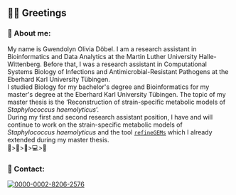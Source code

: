 ## 👋🏻 Greetings

### :brain: About me:

My name is Gwendolyn Olivia Döbel. I am a research assistant in Bioinformatics and Data Analytics at the Martin Luther University Halle-Wittenberg. Before that, I was a research assistant in  Computational Systems Biology of Infections and Antimicrobial-Resistant Pathogens at the Eberhard Karl University Tübingen.<br>
I studied Biology for my bachelor's degree and Bioinformatics for my master's degree at the Eberhard Karl University Tübingen. The topic of my master thesis is the ‘Reconstruction of strain-specific metabolic models of _Staphylococcus haemolyticus_’.<br>
During my first and second research assistant position, I have and will continue to work on the strain-specific metabolic models of _Staphylococcus haemolyticus_ and the tool [`refineGEMs`](https://github.com/draeger-lab/refinegems) which I already extended during my master thesis.<br>
🧫>🦠>🧬>💻>🧫

### 📯 Contact:
[![0000-0002-8206-2576](https://img.shields.io/badge/ORCID-A6CE39?style=for-the-badge&logo=ORCID&logoColor=white)](https://orcid.org/0000-0002-8206-2576)

<!--
**GwennyGit/GwennyGit** is a ✨ _special_ ✨ repository because its `README.md` (this file) appears on your GitHub profile.

Here are some ideas to get you started:

- 🔭 I’m currently working on ...
- 🌱 I’m currently learning ...
- 👯 I’m looking to collaborate on ...
- 🤔 I’m looking for help with ...
- 💬 Ask me about ...
- 📫 How to reach me: ...
- 😄 Pronouns: ...
- ⚡ Fun fact: ...
-->
